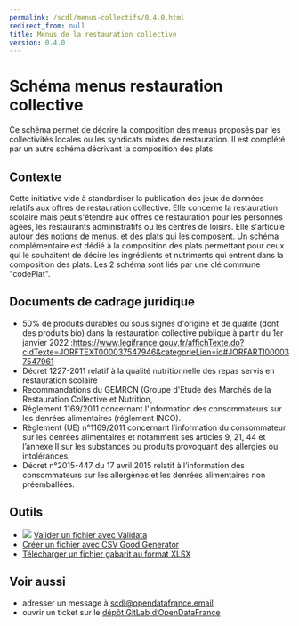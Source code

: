 ```yaml
---
permalink: /scdl/menus-collectifs/0.4.0.html
redirect_from: null
title: Menus de la restauration collective
version: 0.4.0
---
```


# Schéma menus restauration collective

Ce schéma permet de décrire la composition des menus proposés par les collectivités locales ou les syndicats mixtes de restauration. Il est complété par un autre schéma décrivant la composition des plats

## Contexte

Cette initiative vide à standardiser la publication des jeux de données relatifs aux offres de restauration collective. Elle concerne la restauration scolaire mais peut s'étendre aux offres de restauration pour les personnes âgées, les restaurants administratifs ou les centres de loisirs. Elle s'articule autour des notions de menus, et des plats qui les composent. Un schéma complémentaire est dédié à la composition des plats permettant pour ceux qui le souhaitent de décire les ingrédients et nutriments qui entrent dans la composition des plats. Les 2 schéma sont liés par une clé commune "codePlat".


## Documents de cadrage juridique

* 50% de produits durables ou sous signes d'origine et de qualité (dont des produits bio) dans la restauration collective publique à partir du 1er janvier 2022 :https://www.legifrance.gouv.fr/affichTexte.do?cidTexte=JORFTEXT000037547946&categorieLien=id#JORFARTI000037547961
* Décret 1227-2011 relatif à la qualité nutritionnelle des repas servis en restauration scolaire
* Recommandations du GEMRCN (Groupe d'Etude des Marchés de la Restauration Collective et Nutrition,
* Réglement 1169/2011 concernant l'information des consommateurs sur les denrées alimentaires (réglement INCO).
* Règlement (UE) n°1169/2011 concernant l’information du consommateur sur les denrées alimentaires et notamment ses articles 9, 21, 44 et l’annexe II sur les substances ou produits provoquant des allergies ou intolérances.
* Décret n°2015-447 du 17 avril 2015 relatif à l’information des consommateurs sur les allergènes et les denrées alimentaires non préemballées.        

## Outils

* [![](https://scdl.opendatafrance.net/docs/assets/validata-logo-horizontal.png)](https://go.validata.fr/table-schema?schema_name=scdl.menus-collectifs) [Valider un fichier avec Validata](http://go.validata.fr/table-schema?schema_name=scdl.menus-collectifs)
* [Créer un fichier avec CSV Good Generator](https://csv-gg.etalab.studio/?schema=scdl)
* [Télécharger un fichier gabarit au format XLSX](https://git.opendatafrance.net/scdl/menus-collectifs/-/raw/master/examples/menus-collectifs_valide.xlsx?inline=false)


## Voir aussi

* adresser un message à [scdl@opendatafrance.email](mailto:scdl@opendatafrance.email?subject=menus-collectifs)
* ouvrir un ticket sur le [dépôt GitLab d’OpenDataFrance](https://git.opendatafrance.net/scdl/menus-collectifs/issues)